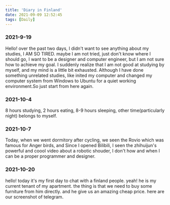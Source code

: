 ```yaml
---
title: 'Diary in Finland'
date: 2021-09-09 12:52:45
tags: [Daily]
---
```

### 2021-9-19
Hello! over the past two days, I didn't want to see anything about my studies, I AM SO TIRED. maybe I am not tried, just don't know where I should go, I want to be a designer and computer engineer, but I am not sure how to achieve my goal. I suddenly realize that I am not good at studying by myself, and my mind is a little bit exhausted. Although I have done something unrelated studies, like inited my computer and changed my computer system from Windows to Ubuntu for a quiet working environment.So just start from here again.

### 2021-10-4
8 hours studying, 2 hours eating, 8-9 hours sleeping, other time(particularly night) belongs to myself.

### 2021-10-7
Today, when we went dormitory after cycling, we seen the Rovio which was famous for Anger birds, and Since I opened Bilibili, I seen the zhihuijun's powerful and coool video about a robotic shouder, I don't how and when I can be a proper programmer and designer.

### 2021-10-20
hello! today it's my first day to chat with a finland people. yeah! he is my current tenant of my apartment. the thing is that we need to buy some furniture from him directly. and he give us an amazing cheap price. here are our screenshot of telegram. 

